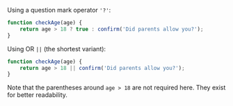 Using a question mark operator `'?'`:

```js
function checkAge(age) {
    return age > 18 ? true : confirm('Did parents allow you?');
}
```

Using OR `||` (the shortest variant):

```js
function checkAge(age) {
    return age > 18 || confirm('Did parents allow you?');
}
```

Note that the parentheses around `age > 18` are not required here. They exist for better readability.
